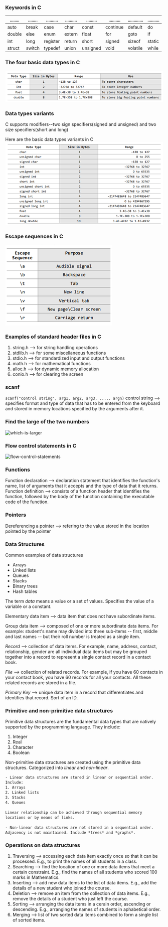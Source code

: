 ### Keywords in C
| ........  | ........  | ..........  | .......... | .........  | ..........  | .............  | .......... |
| --------  | --------  | ----------  | ---------  | ---------  | ----------  | -------------  | ---------- |
| auto      |  break    |   case      |   char     |   const    |  continue   |     default    |     do     |
| double    |  else     |   enum      |  extern    |  float     |  for        |     goto       |     if     |
| int       |  long     |   register  |  return    |  short     |  signed     |     sizeof     |     static |
| struct    |  switch   |   typedef   |  union     |  unsigned  |  void       |     volatile   |     while  |


### The four basic data types in C
![basic data types in C](media/image.png)

### Data types variants
C supports modifiers--two sign specifiers(signed and unsigned) and two size specifiers(short and long)

Here are the basic data types variants in C
![data types variants](media/image-1.png)

### Escape sequences in C
![escape sequences in C](media/image-2.png)

### Examples of standard header files in C
1. string.h --> for string handling operations
2. stdlib.h --> for some miscellaneous functions
3. stdio.h --> for standardized input and output functions
4. math.h --> for mathematical functions
5. alloc.h --> for dynamic memory allocation
6. conio.h --> for clearing the screen

### scanf
```scanf("control string", arg1, arg2, arg3, ..... argn)```
control string --> specifies format and type of data that has to be entered from the keyboard and stored in memory locations specified by the arguments after it.

### Find the large of the two numbers
![which-is-larger](media/image-3.png)

### Flow control statements in C
![flow-control-statements](media/image-4.png)

### Functions
Function declaration --> declaration statement that identifies the function's name, list of arguments that it accepts and the type of data that it returns.  
Function definition --> consists of a function header that identifies the function, followed by the body of the function containing the executable code of the function. 

### Pointers
Dereferencing a pointer --> refering to the value stored in the location pointed by the pointer

### Data Structures
Common examples of data structures
- Arrays            
- Linked lists
- Queues            
- Stacks
- Binary trees      
- Hash tables

The term *data* means a value or a set of values. Specifies the value of a variable or a constant.  

Elementary data item --> data item that does not have subordinate items.

Group data item --> composed of one or more subordinate data items. For example: student's name may divided into three sub-items -- first, middle and last names -- but their roll number is treated as a single item.  

*Record* --> collection of data items. For example, name, address, contact, relationship, gender are all individual data items but may be grouped together into a record to represent a single contact record in a contact book.

*File* --> collection of related records. For example, if you have 60 contacts in your contact book, you have 60 records for all your contacts. All these related records are stored in a file.

*Primary Key* --> unique data item in a record that differentiates and identifies that record. Sort of an ID. 

### Primitive and non-primitive data structures
Primitive data structures are the fundamental data types that are natively supported by the programming language. They include:
1. Integer
2. Real
3. Character
4. Boolean

Non-primitive data structures are created using the primitive data structures. Categorized into *linear* and *non-linear*.

    - Linear data structures are stored in linear or sequential order. Include:
    1. Arrays
    2. Linked lists
    3. Stacks
    4. Queues

    Linear relationship can be achieved through sequential memory locations or by means of links.

    - Non-linear data structures are not stored in a sequential order. Adjacency is not maintained. Include *trees* and *graphs*.

### Operations on data structures
1. Traversing --> accessing each data item exactly once so that it can be processed. E.g., to print the names of all students in a class.
2. Searching --> find the location of one or more data items that meet a certain constraint. E.g., find the names of all students who scored 100 marks in Mathematics.
3. Inserting --> add new data items to the list of data items. E.g., add the details of a new student who joined the course.
4. Deletion --> remove an item from the collection of data items. E.g., remove the details of a student who just left the course.
5. Sorting --> arranging the data items in a cerain order, ascending or descending. E.g., arranging the names of students in aphabetical order.
6. Merging --> list of two sorted data items combined to form a single list of sorted items.